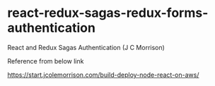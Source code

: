 # react-redux-sagas-redux-forms-authentication
React and Redux Sagas Authentication (J C Morrison)

Reference from below link

https://start.jcolemorrison.com/build-deploy-node-react-on-aws/